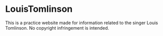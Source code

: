 # LouisTomlinson
This is a practice website made for information related to the singer Louis Tomlinson. 
No copyright infringement is intended.
